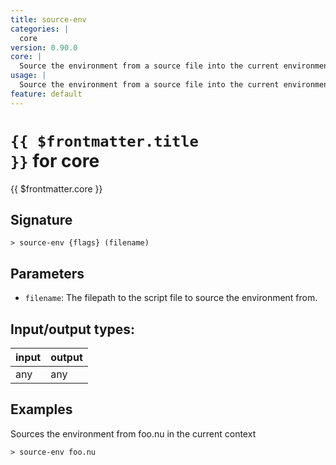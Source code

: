 ```yaml
---
title: source-env
categories: |
  core
version: 0.90.0
core: |
  Source the environment from a source file into the current environment.
usage: |
  Source the environment from a source file into the current environment.
feature: default
---
```


<!-- This file is automatically generated. Please edit the command in https://github.com/nushell/nushell instead. -->

# <code>{{ $frontmatter.title }}</code> for core

<div class='command-title'>{{ $frontmatter.core }}</div>

## Signature

`> source-env {flags} (filename)`

## Parameters

- `filename`: The filepath to the script file to source the environment from.

## Input/output types:

| input | output |
| ----- | ------ |
| any   | any    |

## Examples

Sources the environment from foo.nu in the current context

```nu
> source-env foo.nu

```
